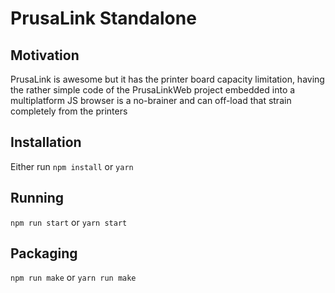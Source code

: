 # PrusaLink Standalone

## Motivation
 PrusaLink is awesome but it has the printer board capacity limitation, having the rather simple code of the PrusaLinkWeb project embedded into a multiplatform JS browser is a no-brainer and can off-load that strain completely from the printers

## Installation
Either run `npm install` or `yarn`

## Running
`npm run start` or `yarn start`

## Packaging
`npm run make` or `yarn run make`